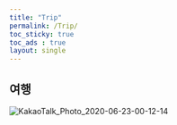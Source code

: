```yaml
---
title: "Trip"
permalink: /Trip/
toc_sticky: true
toc_ads : true
layout: single
---
```


## 여행
![KakaoTalk_Photo_2020-06-23-00-12-14](https://user-images.githubusercontent.com/43649503/85304227-76648b80-b4e6-11ea-8d9c-66fd8c283ce0.jpeg)
